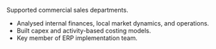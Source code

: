 Supported commercial sales departments.

- Analysed internal finances, local market dynamics, and operations.
- Built capex and activity-based costing models.
- Key member of ERP implementation team.
